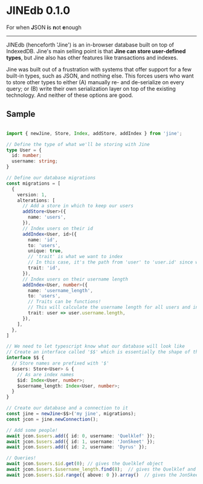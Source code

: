# JINEdb 0.1.0
For when **J**SON **i**s **n**ot **e**nough

***

JINEdb (henceforth 'Jine') is an in-browser database built on top of IndexedDB. Jine's main selling point is that **Jine can store user-defined types**, but Jine also has other features like transactions and indexes.

Jine was built out of a frustration with systems that offer support for a few built-in types, such as JSON, and nothing else. This forces users who want to store other types to either (A) manually re- and de-serialize on every query; or (B) write their own serialization layer on top of the existing technology. And neither of these options are good.

## Sample

```ts

import { newJine, Store, Index, addStore, addIndex } from 'jine';

// Define the type of what we'll be storing with Jine
type User = {
  id: number;
  username: string;
}

// Define our database migrations
const migrations = [
  {
    version: 1,
    alterations: [
      // Add a store in which to keep our users
      addStore<User>({
        name: 'users',
      }),
      // Index users on their id
      addIndex<User, id>({
        name: 'id',
        to: 'users',
        unique: true,
        // 'trait' is what we want to index
        // In this case, it's the path from 'user' to 'user.id' since we want to index the 'id' attribute
        trait: 'id',
      }),
      // Index users on their username length
      addIndex<User, number>({
        name: 'username_length',
        to: 'users',
        // Traits can be functions!
        // This will calculate the username length for all users and index the user on that.
        trait: user => user.username.length,
      }),
    ],
  },
]

// We need to let typescript know what our database will look like
// Create an interface called '$$' which is essentially the shape of the database
interface $$ {
  // Store names are prefixed with '$'
  $users: Store<User> & {
    // As are index names
    $id: Index<User, number>;
    $username_length: Index<User, number>;
  }
}

// Create our database and a connection to it
const jine = newJine<$$>('my jine', migrations);
const jcon = jine.newConnection();

// Add some people!
await jcon.$users.add({ id: 0, username: 'Quelklef' });
await jcon.$users.add({ id: 1, username: 'JonSkeet' });
await jcon.$users.add({ id: 2, username: 'Dyrus' });

// Queries!
await jcon.$users.$id.get(0); // gives the Quelklef object
await jcon.$users.$username_length.find(8);  // gives the Quelklef and JonSkeet objects
await jcon.$users.$id.range({ above: 0 }).array()  // gives the JonSkeet and Dyrus objects

```
